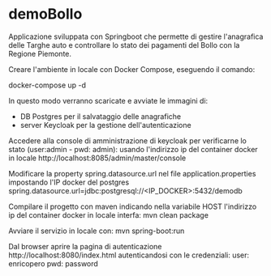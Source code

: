 # demoBollo

Applicazione sviluppata con Springboot che permette di gestire l'anagrafica delle Targhe auto e controllare lo stato dei pagamenti del Bollo con la Regione Piemonte.

Creare l'ambiente in locale con Docker Compose, eseguendo il comando:

docker-compose up -d

In questo modo verranno scaricate e avviate le immagini di:
- DB Postgres per il salvataggio delle anagrafiche
- server Keycloak per la gestione dell'autenticazione

Accedere alla console di amministrazione di keycloak per verificarne lo stato (user:admin - pwd: admin):
usando l'indirizzo ip del container docker in locale 
http://localhost:8085/admin/master/console

Modificare la property spring.datasource.url nel file application.properties impostando l'IP docker del postgres
spring.datasource.url=jdbc:postgresql://<IP_DOCKER>:5432/demodb

Compilare il progetto con maven indicando nella variabile HOST l'indirizzo ip del container docker in locale interfa:
mvn clean package

Avviare il servizio in locale con:
mvn spring-boot:run

Dal browser aprire la pagina di autenticazione
http://localhost:8080/index.html
autenticandosi con le credenziali:
user: enricopero
pwd: password





